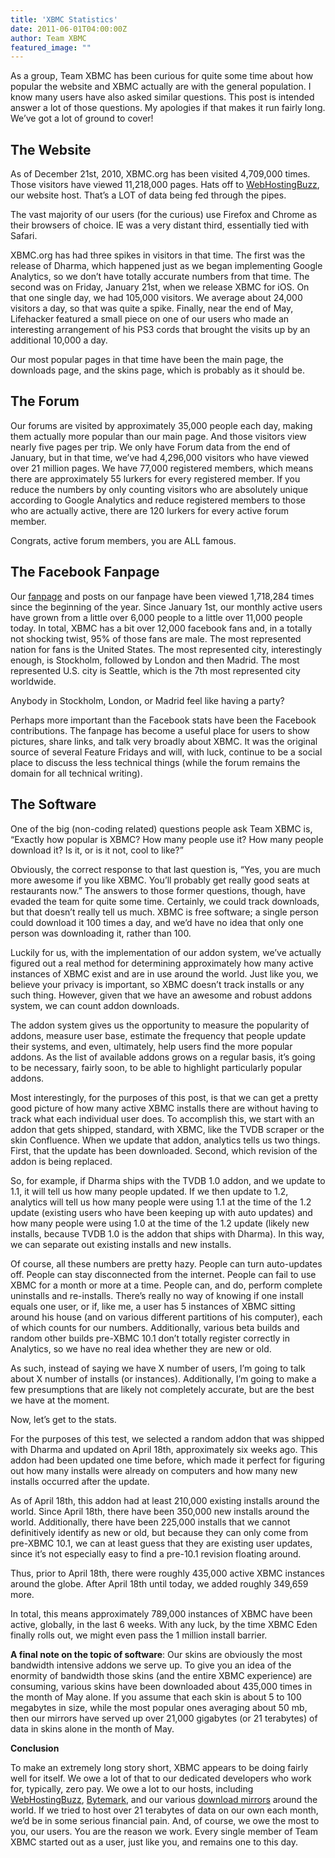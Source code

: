 ```yaml
---
title: 'XBMC Statistics'
date: 2011-06-01T04:00:00Z
author: Team XBMC
featured_image: ""
---
```

As a group, Team XBMC has been curious for quite some time about how popular the website and XBMC actually are with the general population. I know many users have also asked similar questions. This post is intended answer a lot of those questions. My apologies if that makes it run fairly long. We’ve got a lot of ground to cover!

 The Website
-----------

 As of December 21st, 2010, XBMC.org has been visited 4,709,000 times. Those visitors have viewed 11,218,000 pages. Hats off to [WebHostingBuzz](https://www.webhostingbuzz.com/ "Web Hosting Buzz"), our website host. That’s a LOT of data being fed through the pipes.

 The vast majority of our users (for the curious) use Firefox and Chrome as their browsers of choice. IE was a very distant third, essentially tied with Safari.

 XBMC.org has had three spikes in visitors in that time. The first was the release of Dharma, which happened just as we began implementing Google Analytics, so we don’t have totally accurate numbers from that time. The second was on Friday, January 21st, when we release XBMC for iOS. On that one single day, we had 105,000 visitors. We average about 24,000 visitors a day, so that was quite a spike. Finally, near the end of May, Lifehacker featured a small piece on one of our users who made an interesting arrangement of his PS3 cords that brought the visits up by an additional 10,000 a day.

 Our most popular pages in that time have been the main page, the downloads page, and the skins page, which is probably as it should be.

 The Forum
---------

 Our forums are visited by approximately 35,000 people each day, making them actually more popular than our main page. And those visitors view nearly five pages per trip. We only have Forum data from the end of January, but in that time, we’ve had 4,296,000 visitors who have viewed over 21 million pages. We have 77,000 registered members, which means there are approximately 55 lurkers for every registered member. If you reduce the numbers by only counting visitors who are absolutely unique according to Google Analytics and reduce registered members to those who are actually active, there are 120 lurkers for every active forum member.

 Congrats, active forum members, you are ALL famous.

 The Facebook Fanpage
--------------------

 Our [fanpage](https://www.facebook.com/XBMC "XBMC Fanpage") and posts on our fanpage have been viewed 1,718,284 times since the beginning of the year. Since January 1st, our monthly active users have grown from a little over 6,000 people to a little over 11,000 people today. In total, XBMC has a bit over 12,000 facebook fans and, in a totally not shocking twist, 95% of those fans are male. The most represented nation for fans is the United States. The most represented city, interestingly enough, is Stockholm, followed by London and then Madrid. The most represented U.S. city is Seattle, which is the 7th most represented city worldwide.

 Anybody in Stockholm, London, or Madrid feel like having a party?

 Perhaps more important than the Facebook stats have been the Facebook contributions. The fanpage has become a useful place for users to show pictures, share links, and talk very broadly about XBMC. It was the original source of several Feature Fridays and will, with luck, continue to be a social place to discuss the less technical things (while the forum remains the domain for all technical writing).

 The Software
------------

 One of the big (non-coding related) questions people ask Team XBMC is, “Exactly how popular is XBMC? How many people use it? How many people download it? Is it, or is it not, cool to like?”

 Obviously, the correct response to that last question is, “Yes, you are much more awesome if you like XBMC. You’ll probably get really good seats at restaurants now.” The answers to those former questions, though, have evaded the team for quite some time. Certainly, we could track downloads, but that doesn’t really tell us much. XBMC is free software; a single person could download it 100 times a day, and we’d have no idea that only one person was downloading it, rather than 100.

 Luckily for us, with the implementation of our addon system, we’ve actually figured out a real method for determining approximately how many active instances of XBMC exist and are in use around the world. Just like you, we believe your privacy is important, so XBMC doesn’t track installs or any such thing. However, given that we have an awesome and robust addons system, we can count addon downloads.

 The addon system gives us the opportunity to measure the popularity of addons, measure user base, estimate the frequency that people update their systems, and even, ultimately, help users find the more popular addons. As the list of available addons grows on a regular basis, it’s going to be necessary, fairly soon, to be able to highlight particularly popular addons.

 Most interestingly, for the purposes of this post, is that we can get a pretty good picture of how many active XBMC installs there are without having to track what each individual user does. To accomplish this, we start with an addon that gets shipped, standard, with XBMC, like the TVDB scraper or the skin Confluence. When we update that addon, analytics tells us two things. First, that the update has been downloaded. Second, which revision of the addon is being replaced.

 So, for example, if Dharma ships with the TVDB 1.0 addon, and we update to 1.1, it will tell us how many people updated. If we then update to 1.2, analytics will tell us how many people were using 1.1 at the time of the 1.2 update (existing users who have been keeping up with auto updates) and how many people were using 1.0 at the time of the 1.2 update (likely new installs, because TVDB 1.0 is the addon that ships with Dharma). In this way, we can separate out existing installs and new installs.

 Of course, all these numbers are pretty hazy. People can turn auto-updates off. People can stay disconnected from the internet. People can fail to use XBMC for a month or more at a time. People can, and do, perform complete uninstalls and re-installs. There’s really no way of knowing if one install equals one user, or if, like me, a user has 5 instances of XBMC sitting around his house (and on various different partitions of his computer), each of which counts for our numbers. Additionally, various beta builds and random other builds pre-XBMC 10.1 don’t totally register correctly in Analytics, so we have no real idea whether they are new or old.

 As such, instead of saying we have X number of users, I’m going to talk about X number of installs (or instances). Additionally, I’m going to make a few presumptions that are likely not completely accurate, but are the best we have at the moment.

 Now, let’s get to the stats.

 For the purposes of this test, we selected a random addon that was shipped with Dharma and updated on April 18th, approximately six weeks ago. This addon had been updated one time before, which made it perfect for figuring out how many installs were already on computers and how many new installs occurred after the update.

 As of April 18th, this addon had at least 210,000 existing installs around the world. Since April 18th, there have been 350,000 new installs around the world. Additionally, there have been 225,000 installs that we cannot definitively identify as new or old, but because they can only come from pre-XBMC 10.1, we can at least guess that they are existing user updates, since it’s not especially easy to find a pre-10.1 revision floating around.

 Thus, prior to April 18th, there were roughly 435,000 active XBMC instances around the globe. After April 18th until today, we added roughly 349,659 more.

 In total, this means approximately 789,000 instances of XBMC have been active, globally, in the last 6 weeks. With any luck, by the time XBMC Eden finally rolls out, we might even pass the 1 million install barrier.

 **A final note on the topic of software**: Our skins are obviously the most bandwidth intensive addons we serve up. To give you an idea of the enormity of bandwidth those skins (and the entire XBMC experience) are consuming, various skins have been downloaded about 435,000 times in the month of May alone. If you assume that each skin is about 5 to 100 megabytes in size, while the most popular ones averaging about 50 mb, then our mirrors have served up over 21,000 gigabytes (or 21 terabytes) of data in skins alone in the month of May.

 **Conclusion**

 To make an extremely long story short, XBMC appears to be doing fairly well for itself. We owe a lot of that to our dedicated developers who work for, typically, zero pay. We owe a lot to our hosts, including [WebHostingBuzz](https://www.webhostingbuzz.com/ "Web Hosting Buzz"), [Bytemark](https://www.bytemark.co.uk/), and our various [download mirrors](http://mirrors.xbmc.org/list.html) around the world. If we tried to host over 21 terabytes of data on our own each month, we’d be in some serious financial pain. And, of course, we owe the most to you, our users. You are the reason we work. Every single member of Team XBMC started out as a user, just like you, and remains one to this day.

 